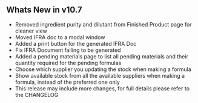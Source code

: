 Whats New in v10.7
--------------------------
- Removed ingredient purity and dilutant from Finished Product page for cleaner view
- Moved IFRA doc to a modal window
- Added a print button for the generated IFRA Doc
- Fix IFRA Document failing to be generated
- Added a pending materials page to list all pending materials and their quantity required for the pending formulas
- Choose which supplier you updating the stock when making a formula
- Show available stock from all the available suppliers when making a formula, instead of the preferred one only
- This release may include more changes, for full details please refer to the CHANGELOG
